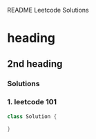 README Leetcode Solutions

# heading

## 2nd heading

### Solutions


### 1. leetcode 101
```java
class Solution {

}

```